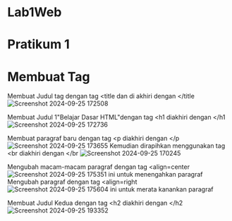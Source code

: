 # Lab1Web
# Pratikum 1
# Membuat Tag
Membuat Judul tag dengan tag <title dan di akhiri dengan </title
![Screenshot 2024-09-25 172508](https://github.com/user-attachments/assets/c5cf3aa5-78c2-4686-b6be-fc7afa0f47ae)

Membuat Judul 1"Belajar Dasar HTML"dengan tag <h1 diakhiri dengan </h1
![Screenshot 2024-09-25 172736](https://github.com/user-attachments/assets/637fbadc-8422-4fbf-9e8b-9ea4c6bcba9f)

Membuat paragraf baru dengan tag <p diakhiri dengan </p
![Screenshot 2024-09-25 173655](https://github.com/user-attachments/assets/d05f6e32-587c-4f60-a413-172a4b875098)
Kemudian dirapihkan menggunakan tag <br diakhiri dengan </br
![Screenshot 2024-09-25 170245](https://github.com/user-attachments/assets/b1a6686d-044c-414b-ae19-d897a07f200e)

Mengubah macam-macam paragraf dengan tag <align=center
![Screenshot 2024-09-25 175351](https://github.com/user-attachments/assets/d2e997e5-616b-4d4e-89cd-4b4989173987)
ini untuk menengahkan paragraf
Mengubah paragraf dengan tag <align=right
![Screenshot 2024-09-25 175604](https://github.com/user-attachments/assets/cb41268f-ed64-4229-bb41-ca8830ad02d8)
ini untuk merata kanankan paragraf




Membuat Judul Kedua dengan tag <h2 diakhiri dengan </h2
![Screenshot 2024-09-25 193352](https://github.com/user-attachments/assets/3d9f0105-cf8c-4cbe-8d3a-6ab72cb54743)









